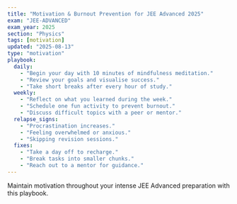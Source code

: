 ```yaml
---
title: "Motivation & Burnout Prevention for JEE Advanced 2025"
exam: "JEE-ADVANCED"
exam_year: 2025
section: "Physics"
tags: [motivation]
updated: "2025-08-13"
type: "motivation"
playbook:
  daily:
    - "Begin your day with 10 minutes of mindfulness meditation."
    - "Review your goals and visualise success."
    - "Take short breaks after every hour of study."
  weekly:
    - "Reflect on what you learned during the week."
    - "Schedule one fun activity to prevent burnout."
    - "Discuss difficult topics with a peer or mentor."
  relapse_signs:
    - "Procrastination increases."
    - "Feeling overwhelmed or anxious."
    - "Skipping revision sessions."
  fixes:
    - "Take a day off to recharge."
    - "Break tasks into smaller chunks."
    - "Reach out to a mentor for guidance."
---
```


Maintain motivation throughout your intense JEE Advanced preparation with this playbook.